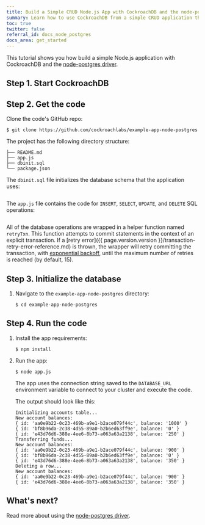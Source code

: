 ```yaml
---
title: Build a Simple CRUD Node.js App with CockroachDB and the node-postgres Driver
summary: Learn how to use CockroachDB from a simple CRUD application that uses the node-postgres driver.
toc: true
twitter: false
referral_id: docs_node_postgres
docs_area: get_started
---
```



This tutorial shows you how build a simple Node.js application with CockroachDB and the [node-postgres driver](https://node-postgres.com/).


## Step 1. Start CockroachDB


## Step 2. Get the code

Clone the code's GitHub repo:

~~~ shell
$ git clone https://github.com/cockroachlabs/example-app-node-postgres
~~~

The project has the following directory structure:

~~~
├── README.md
├── app.js
├── dbinit.sql
└── package.json
~~~

The `dbinit.sql` file initializes the database schema that the application uses:

~~~ sql

~~~

The `app.js` file contains the code for `INSERT`, `SELECT`, `UPDATE`, and `DELETE` SQL operations:

~~~ js

~~~

All of the database operations are wrapped in a helper function named `retryTxn`. This function attempts to commit statements in the context of an explicit transaction. If a [retry error]({{ page.version.version }}/transaction-retry-error-reference.md) is thrown, the wrapper will retry committing the transaction, with [exponential backoff](https://wikipedia.org/wiki/Exponential_backoff), until the maximum number of retries is reached (by default, 15).

## Step 3. Initialize the database

1. Navigate to the `example-app-node-postgres` directory:

    ~~~ shell
    $ cd example-app-node-postgres
    ~~~


## Step 4. Run the code

1. Install the app requirements:

    ~~~ shell
    $ npm install
    ~~~

1. Run the app:

    ~~~ shell
    $ node app.js
    ~~~

    The app uses the connection string saved to the `DATABASE_URL` environment variable to connect to your cluster and execute the code.

    The output should look like this:

    ~~~
    Initializing accounts table...
    New account balances:
    { id: 'aa0e9b22-0c23-469b-a9e1-b2ace079f44c', balance: '1000' }
    { id: 'bf8b96da-2c38-4d55-89a0-b2b6ed63ff9e', balance: '0' }
    { id: 'e43d76d6-388e-4ee6-8b73-a063a63a2138', balance: '250' }
    Transferring funds...
    New account balances:
    { id: 'aa0e9b22-0c23-469b-a9e1-b2ace079f44c', balance: '900' }
    { id: 'bf8b96da-2c38-4d55-89a0-b2b6ed63ff9e', balance: '0' }
    { id: 'e43d76d6-388e-4ee6-8b73-a063a63a2138', balance: '350' }
    Deleting a row...
    New account balances:
    { id: 'aa0e9b22-0c23-469b-a9e1-b2ace079f44c', balance: '900' }
    { id: 'e43d76d6-388e-4ee6-8b73-a063a63a2138', balance: '350' }
    ~~~

## What's next?

Read more about using the [node-postgres driver](https://www.npmjs.com/package/pg).
